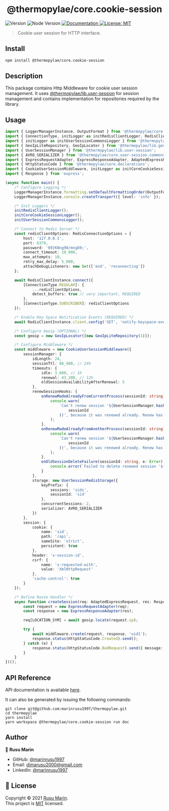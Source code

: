 <h1 align="center">@thermopylae/core.cookie-session</h1>
<p>
  <img alt="Version" src="https://img.shields.io/badge/version-0.0.1-blue.svg?cacheSeconds=2592000" />
  <img alt="Node Version" src="https://img.shields.io/badge/node-%3E%3D16-blue.svg"/>
<a href="https://marinrusu1997.github.io/thermopylae/core.cookie-session/index.html" target="_blank">
  <img alt="Documentation" src="https://img.shields.io/badge/documentation-yes-brightgreen.svg" />
</a>
<a href="https://github.com/marinrusu1997/thermopylae/blob/master/LICENSE" target="_blank">
  <img alt="License: MIT" src="https://img.shields.io/badge/License-MIT-yellow.svg" />
</a>
</p>

> Cookie user session for HTTP interface.

## Install

```sh
npm install @thermopylae/core.cookie-session
```

## Description
This package contains Http Middleware for cookie user session management.
It uses [@thermopylae/lib.user-session][lib-user-session-link] for session management
and contains implementation for repositories required by the library.

## Usage
```typescript
import { LoggerManagerInstance, OutputFormat } from '@thermopylae/core.logger';
import { ConnectionType, initLogger as initRedisClientLogger, RedisClientInstance, RedisConnectionOptions } from '@thermopylae/core.redis';
import { initLogger as initUserSessionCommonsLogger } from '@thermopylae/core.user-session.commons';
import { GeoIpLiteRepository, GeoIpLocator } from '@thermopylae/lib.geoip';
import { UserSessionManager } from '@thermopylae/lib.user-session';
import { AVRO_SERIALIZER } from '@thermopylae/core.user-session.commons/dist/storage/serializers/cookie/avro';
import { ExpressRequestAdapter, ExpressResponseAdapter, AdaptedExpressRequest, LOCATION_SYM } from '@thermopylae/core.adapter.express';
import { HttpStatusCode } from '@thermopylae/core.declarations';
import { CookieUserSessionMiddleware, initLogger as initCoreCookieSessionLogger, UserSessionRedisStorage } from '@thermopylae/core.cookie-session';
import { Response } from 'express';

(async function main() {
	/* Configure Logging */
	LoggerManagerInstance.formatting.setDefaultFormattingOrder(OutputFormat.PRINTF);
	LoggerManagerInstance.console.createTransport({ level: 'info' });

	/* Init Loggers */
	initRedisClientLogger();
	initCoreCookieSessionLogger();
	initUserSessionCommonsLogger();

	/* Connect to Redis Server */
	const redisClientOptions: RedisConnectionOptions = {
		host: '127.0.0.1',
		port: 6379,
		password: '09}KNng90/mng89;',
		connect_timeout: 10_000,
		max_attempts: 10,
		retry_max_delay: 5_000,
		attachDebugListeners: new Set(['end', 'reconnecting'])
	};

	await RedisClientInstance.connect({
		[ConnectionType.REGULAR]: {
			...redisClientOptions,
			detect_buffers: true // very important, REQUIRED
		},
		[ConnectionType.SUBSCRIBER]: redisClientOptions
	});

	/* Enable Key Space Notification Events (REQUIRED) */
	await RedisClientInstance.client.config('SET', 'notify-keyspace-events', 'Kgxe');

	/* Configure Geoip (OPTIONAL) */
	const geoip = new GeoIpLocator([new GeoIpLiteRepository(1)]);

	/* Configure Middleware */
	const middleware = new CookieUserSessionMiddleware({
		sessionManager: {
			idLength: 24,
			sessionTtl: 86_400, // 24h
			timeouts: {
				idle: 3_600, // 1h
				renewal: 43_200, // 12h
				oldSessionAvailabilityAfterRenewal: 5
			},
			renewSessionHooks: {
				onRenewMadeAlreadyFromCurrentProcess(sessionId: string) {
					console.warn(
						`Can't renew session '${UserSessionManager.hash(
							sessionId
						)}', because it was renewed already. Renew has been made from this NodeJS process.`
					);
				},
				onRenewMadeAlreadyFromAnotherProcess(sessionId: string) {
					console.warn(
						`Can't renew session '${UserSessionManager.hash(
							sessionId
						)}', because it was renewed already. Renew has been made from another NodeJS process.`
					);
				},
				onOldSessionDeleteFailure(sessionId: string, e: Error) {
					console.error(`Failed to delete renewed session '${UserSessionManager.hash(sessionId)}'.`, e);
				}
			},
			storage: new UserSessionRedisStorage({
				keyPrefix: {
					sessions: 'sids',
					sessionId: 'sid'
				},
				concurrentSessions: 2,
				serializer: AVRO_SERIALIZER
			})
		},
		session: {
			cookie: {
				name: 'sid',
				path: '/api',
				sameSite: 'strict',
				persistent: true
			},
			header: 'x-session-id',
			csrf: {
				name: 'x-requested-with',
				value: 'XmlHttpRequest'
			},
			'cache-control': true
		}
	});

	/* Define Route Handler */
	async function createSession(req: AdaptedExpressRequest, res: Response): Promise<void> {
		const request = new ExpressRequestAdapter(req);
		const response = new ExpressResponseAdapter(res);

		req[LOCATION_SYM] = await geoip.locate(request.ip);

		try {
			await middleware.create(request, response, 'uid1');
			response.status(HttpStatusCode.Created).send();
		} catch (e) {
			response.status(HttpStatusCode.BadRequest).send({ message: e.message });
		}
	}
})();
```

## API Reference
API documentation is available [here][api-doc-link].

It can also be generated by issuing the following commands:
```shell
git clone git@github.com:marinrusu1997/thermopylae.git
cd thermopylae
yarn install
yarn workspace @thermopylae/core.cookie-session run doc
```

## Author
👤 **Rusu Marin**

* GitHub: [@marinrusu1997](https://github.com/marinrusu1997)
* Email: [dimarusu2000@gmail.com](mailto:dimarusu2000@gmail.com)
* LinkedIn: [@marinrusu1997](https://www.linkedin.com/in/rusu-marin-1638b0156/)

## 📝 License
Copyright © 2021 [Rusu Marin](https://github.com/marinrusu1997). <br/>
This project is [MIT](https://github.com/marinrusu1997/thermopylae/blob/master/LICENSE) licensed.

[api-doc-link]: https://marinrusu1997.github.io/thermopylae/core.cookie-session/index.html
[lib-user-session-link]: https://marinrusu1997.github.io/thermopylae/lib.user-session/index.html
